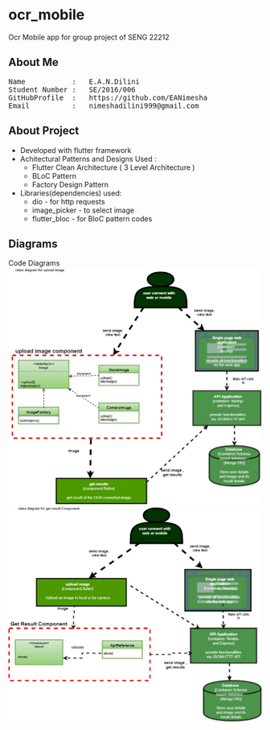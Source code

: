 # ocr_mobile

Ocr Mobile app for group project of SENG 22212

## About Me
<pre>
Name           :   E.A.N.Dilini
Student Number :   SE/2016/006
GitHubProfile  :   https://github.com/EANimesha
Email          :   nimeshadilini999@gmail.com </pre>

## About Project
- Developed with flutter framework
- Achitectural Patterns and Designs Used : 
    - Flutter Clean Architecture ( 3 Level Architecture )
    - BLoC Pattern
    - Factory Design Pattern
- Libraries(dependencies) used:
    - dio - for http requests
    - image_picker - to select image
    - flutter_bloc - for BloC pattern codes
    
## Diagrams

Code Diagrams
![code Diagram](https://github.com/EANimesha/ocr_mobile/blob/master/project_info/code1.jpg)
![code Diagram](https://github.com/EANimesha/ocr_mobile/blob/master/project_info/code2.jpg)

